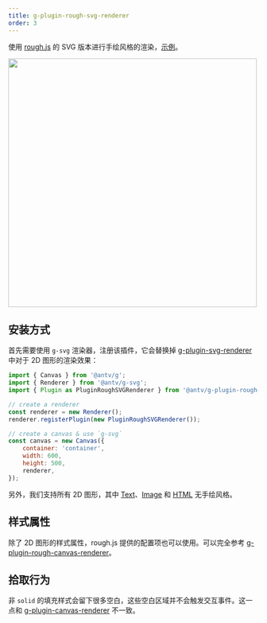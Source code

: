 ```yaml
---
title: g-plugin-rough-svg-renderer
order: 3
---
```


使用 [rough.js](https://roughjs.com/) 的 SVG 版本进行手绘风格的渲染，[示例](/zh/examples/plugins#rough)。

<img src="https://gw.alipayobjects.com/mdn/rms_6ae20b/afts/img/A*d4iiS5_3YVIAAAAAAAAAAAAAARQnAQ" width="500">

## 安装方式

首先需要使用 `g-svg` 渲染器，注册该插件，它会替换掉 [g-plugin-svg-renderer](/zh/docs/plugins/svg-renderer) 中对于 2D 图形的渲染效果：

```js
import { Canvas } from '@antv/g';
import { Renderer } from '@antv/g-svg';
import { Plugin as PluginRoughSVGRenderer } from '@antv/g-plugin-rough-svg-renderer';

// create a renderer
const renderer = new Renderer();
renderer.registerPlugin(new PluginRoughSVGRenderer());

// create a canvas & use `g-svg`
const canvas = new Canvas({
    container: 'container',
    width: 600,
    height: 500,
    renderer,
});
```

另外，我们支持所有 2D 图形，其中 [Text](/zh/docs/api/basic/text)、[Image](/zh/docs/api/basic/image) 和 [HTML](/zh/docs/api/basic/html) 无手绘风格。

## 样式属性

除了 2D 图形的样式属性，rough.js 提供的配置项也可以使用。可以完全参考 [g-plugin-rough-canvas-renderer](/plugins/rough-canvas-renderer)。

## 拾取行为

非 `solid` 的填充样式会留下很多空白，这些空白区域并不会触发交互事件。这一点和 [g-plugin-canvas-renderer](/zh/docs/plugins/canvas-renderer) 不一致。
